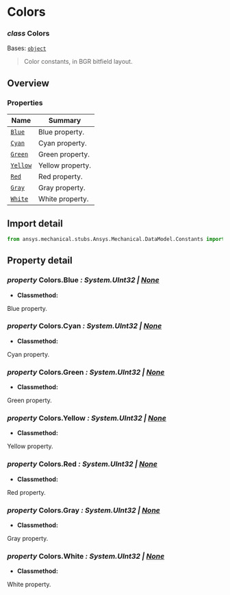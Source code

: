 <a id="colors"></a>

# Colors

<a id="Colors"></a>

### *class* Colors

Bases: [`object`](https://docs.python.org/3/library/functions.html#object)

> Color constants, in BGR bitfield layout.

> <!-- !! processed by numpydoc !! -->

<a id="overview"></a>

## Overview

### Properties

| Name | Summary |
|----------------------------|------------------|
| [`Blue`](#Colors.Blue)     | Blue property.   |
| [`Cyan`](#Colors.Cyan)     | Cyan property.   |
| [`Green`](#Colors.Green)   | Green property.  |
| [`Yellow`](#Colors.Yellow) | Yellow property. |
| [`Red`](#Colors.Red)       | Red property.    |
| [`Gray`](#Colors.Gray)     | Gray property.   |
| [`White`](#Colors.White)   | White property.  |

<a id="import-detail"></a>

## Import detail

```python
from ansys.mechanical.stubs.Ansys.Mechanical.DataModel.Constants import Colors
```

<a id="property-detail"></a>

## Property detail

<a id="Colors.Blue"></a>

### *property* Colors.Blue *: System.UInt32 | [None](https://docs.python.org/3/library/constants.html#None)*

* **Classmethod:**

Blue property.

<!-- !! processed by numpydoc !! -->

<a id="Colors.Cyan"></a>

### *property* Colors.Cyan *: System.UInt32 | [None](https://docs.python.org/3/library/constants.html#None)*

* **Classmethod:**

Cyan property.

<!-- !! processed by numpydoc !! -->

<a id="Colors.Green"></a>

### *property* Colors.Green *: System.UInt32 | [None](https://docs.python.org/3/library/constants.html#None)*

* **Classmethod:**

Green property.

<!-- !! processed by numpydoc !! -->

<a id="Colors.Yellow"></a>

### *property* Colors.Yellow *: System.UInt32 | [None](https://docs.python.org/3/library/constants.html#None)*

* **Classmethod:**

Yellow property.

<!-- !! processed by numpydoc !! -->

<a id="Colors.Red"></a>

### *property* Colors.Red *: System.UInt32 | [None](https://docs.python.org/3/library/constants.html#None)*

* **Classmethod:**

Red property.

<!-- !! processed by numpydoc !! -->

<a id="Colors.Gray"></a>

### *property* Colors.Gray *: System.UInt32 | [None](https://docs.python.org/3/library/constants.html#None)*

* **Classmethod:**

Gray property.

<!-- !! processed by numpydoc !! -->

<a id="Colors.White"></a>

### *property* Colors.White *: System.UInt32 | [None](https://docs.python.org/3/library/constants.html#None)*

* **Classmethod:**

White property.

<!-- !! processed by numpydoc !! -->
